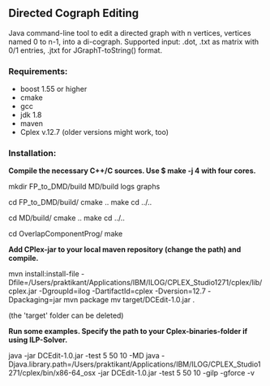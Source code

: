 ## Directed Cograph Editing
Java command-line tool to edit a directed graph with n vertices, vertices named 0 to n-1, into a di-cograph.
Supported input: .dot, .txt as matrix with 0/1 entries, .jtxt for JGraphT-toString() format.

### Requirements:
- boost 1.55 or higher
- cmake
- gcc
- jdk 1.8
- maven
- Cplex v.12.7 (older versions might work, too)

### Installation:

**Compile the necessary C++/C sources. Use $ make -j 4 with four cores.**

mkdir FP_to_DMD/build MD/build logs graphs

cd FP_to_DMD/build/
cmake ..
make
cd ../..

cd MD/build/
cmake ..
make
cd ../..

cd OverlapComponentProg/
make

**Add CPlex-jar to your local maven repository (change the path) and compile.**

mvn install:install-file -Dfile=/Users/praktikant/Applications/IBM/ILOG/CPLEX_Studio1271/cplex/lib/cplex.jar -DgroupId=ilog -DartifactId=cplex -Dversion=12.7 -Dpackaging=jar
mvn package
mv target/DCEdit-1.0.jar .

(the 'target' folder can be deleted)

**Run some examples. Specify the path to your Cplex-binaries-folder if using ILP-Solver.**

java -jar DCEdit-1.0.jar -test 5 50 10 -MD
java -Djava.library.path=/Users/praktikant/Applications/IBM/ILOG/CPLEX_Studio1271/cplex/bin/x86-64_osx -jar DCEdit-1.0.jar -test 5 50 10 -gilp -gforce -v
